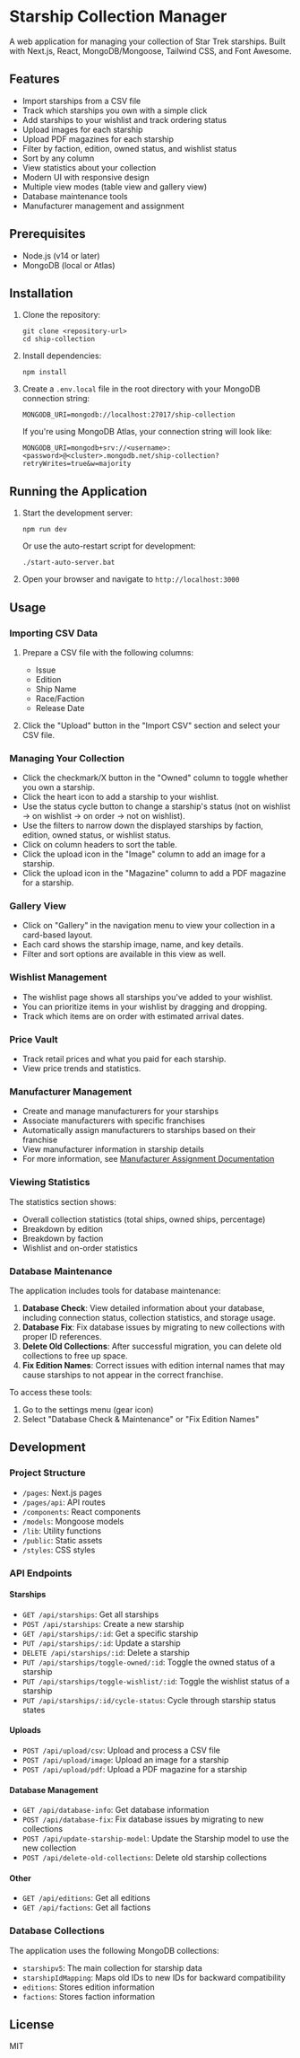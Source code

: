 # Starship Collection Manager

A web application for managing your collection of Star Trek starships. Built with Next.js, React, MongoDB/Mongoose, Tailwind CSS, and Font Awesome.

## Features

- Import starships from a CSV file
- Track which starships you own with a simple click
- Add starships to your wishlist and track ordering status
- Upload images for each starship
- Upload PDF magazines for each starship
- Filter by faction, edition, owned status, and wishlist status
- Sort by any column
- View statistics about your collection
- Modern UI with responsive design
- Multiple view modes (table view and gallery view)
- Database maintenance tools
- Manufacturer management and assignment

## Prerequisites

- Node.js (v14 or later)
- MongoDB (local or Atlas)

## Installation

1. Clone the repository:
   ```
   git clone <repository-url>
   cd ship-collection
   ```

2. Install dependencies:
   ```
   npm install
   ```

3. Create a `.env.local` file in the root directory with your MongoDB connection string:
   ```
   MONGODB_URI=mongodb://localhost:27017/ship-collection
   ```

   If you're using MongoDB Atlas, your connection string will look like:
   ```
   MONGODB_URI=mongodb+srv://<username>:<password>@<cluster>.mongodb.net/ship-collection?retryWrites=true&w=majority
   ```

## Running the Application

1. Start the development server:
   ```
   npm run dev
   ```
   
   Or use the auto-restart script for development:
   ```
   ./start-auto-server.bat
   ```

2. Open your browser and navigate to `http://localhost:3000`

## Usage

### Importing CSV Data

1. Prepare a CSV file with the following columns:
   - Issue
   - Edition
   - Ship Name
   - Race/Faction
   - Release Date

2. Click the "Upload" button in the "Import CSV" section and select your CSV file.

### Managing Your Collection

- Click the checkmark/X button in the "Owned" column to toggle whether you own a starship.
- Click the heart icon to add a starship to your wishlist.
- Use the status cycle button to change a starship's status (not on wishlist → on wishlist → on order → not on wishlist).
- Use the filters to narrow down the displayed starships by faction, edition, owned status, or wishlist status.
- Click on column headers to sort the table.
- Click the upload icon in the "Image" column to add an image for a starship.
- Click the upload icon in the "Magazine" column to add a PDF magazine for a starship.

### Gallery View

- Click on "Gallery" in the navigation menu to view your collection in a card-based layout.
- Each card shows the starship image, name, and key details.
- Filter and sort options are available in this view as well.

### Wishlist Management

- The wishlist page shows all starships you've added to your wishlist.
- You can prioritize items in your wishlist by dragging and dropping.
- Track which items are on order with estimated arrival dates.

### Price Vault

- Track retail prices and what you paid for each starship.
- View price trends and statistics.

### Manufacturer Management

- Create and manage manufacturers for your starships
- Associate manufacturers with specific franchises
- Automatically assign manufacturers to starships based on their franchise
- View manufacturer information in starship details
- For more information, see [Manufacturer Assignment Documentation](docs/manufacturer-assignment.md)

### Viewing Statistics

The statistics section shows:
- Overall collection statistics (total ships, owned ships, percentage)
- Breakdown by edition
- Breakdown by faction
- Wishlist and on-order statistics

### Database Maintenance

The application includes tools for database maintenance:
1. **Database Check**: View detailed information about your database, including connection status, collection statistics, and storage usage.
2. **Database Fix**: Fix database issues by migrating to new collections with proper ID references.
3. **Delete Old Collections**: After successful migration, you can delete old collections to free up space.
4. **Fix Edition Names**: Correct issues with edition internal names that may cause starships to not appear in the correct franchise.

To access these tools:
1. Go to the settings menu (gear icon)
2. Select "Database Check & Maintenance" or "Fix Edition Names"

## Development

### Project Structure

- `/pages`: Next.js pages
- `/pages/api`: API routes
- `/components`: React components
- `/models`: Mongoose models
- `/lib`: Utility functions
- `/public`: Static assets
- `/styles`: CSS styles

### API Endpoints

#### Starships
- `GET /api/starships`: Get all starships
- `POST /api/starships`: Create a new starship
- `GET /api/starships/:id`: Get a specific starship
- `PUT /api/starships/:id`: Update a starship
- `DELETE /api/starships/:id`: Delete a starship
- `PUT /api/starships/toggle-owned/:id`: Toggle the owned status of a starship
- `PUT /api/starships/toggle-wishlist/:id`: Toggle the wishlist status of a starship
- `PUT /api/starships/:id/cycle-status`: Cycle through starship status states

#### Uploads
- `POST /api/upload/csv`: Upload and process a CSV file
- `POST /api/upload/image`: Upload an image for a starship
- `POST /api/upload/pdf`: Upload a PDF magazine for a starship

#### Database Management
- `GET /api/database-info`: Get database information
- `POST /api/database-fix`: Fix database issues by migrating to new collections
- `POST /api/update-starship-model`: Update the Starship model to use the new collection
- `POST /api/delete-old-collections`: Delete old starship collections

#### Other
- `GET /api/editions`: Get all editions
- `GET /api/factions`: Get all factions

### Database Collections

The application uses the following MongoDB collections:
- `starshipv5`: The main collection for starship data
- `starshipIdMapping`: Maps old IDs to new IDs for backward compatibility
- `editions`: Stores edition information
- `factions`: Stores faction information

## License

MIT 
